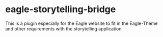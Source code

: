 # eagle-storytelling-bridge
This is a plugin especially for the Eagle website to fit in the Eagle-Theme and other requirements with the storytelling application
